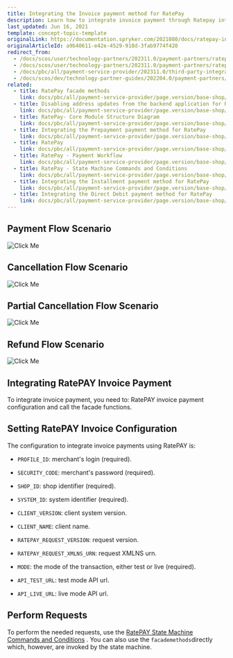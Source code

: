 ```yaml
---
title: Integrating the Invoice payment method for RatePay
description: Learn how to integrate invoice payment through Ratepay into the Spryker-based project.
last_updated: Jun 16, 2021
template: concept-topic-template
originalLink: https://documentation.spryker.com/2021080/docs/ratepay-invoice
originalArticleId: a9b40611-e42e-4529-918d-3fab9774f420
redirect_from:
  - /docs/scos/user/technology-partners/202311.0/payment-partners/ratepay/integrating-payment-methods-for-ratepay/integrating-the-invoice-payment-method-for-ratepay.html
  - /docs/scos/user/technology-partners/202311.0/payment-partners/ratepay/integrating-payment-methods-for-ratepay/integrating-the-invoice-payment-method-for-ratepay.html
  - /docs/pbc/all/payment-service-provider/202311.0/third-party-integrations/ratepay/integrate-payment-methods-for-ratepay/integrate-the-invoice-payment-method-for-ratepay.html
  - /docs/scos/dev/technology-partner-guides/202204.0/payment-partners/ratepay/integrating-payment-methods-for-ratepay/integrating-the-invoice-payment-method-for-ratepay.html
related:
  - title: RatePay facade methods
    link: docs/pbc/all/payment-service-provider/page.version/base-shop/third-party-integrations/ratepay/ratepay-facade-methods.html
  - title: Disabling address updates from the backend application for RatePay
    link: docs/pbc/all/payment-service-provider/page.version/base-shop/third-party-integrations/ratepay/disable-address-updates-from-the-backend-application-for-ratepay.html
  - title: RatePay- Core Module Structure Diagram
    link: docs/pbc/all/payment-service-provider/page.version/base-shop/third-party-integrations/ratepay/ratepay-core-module-structure-diagram.html
  - title: Integrating the Prepayment payment method for RatePay
    link: docs/pbc/all/payment-service-provider/page.version/base-shop/third-party-integrations/ratepay/integrate-payment-methods-for-ratepay/integrate-the-prepayment-payment-method-for-ratepay.html
  - title: RatePay
    link: docs/pbc/all/payment-service-provider/page.version/base-shop/third-party-integrations/ratepay/ratepay.html
  - title: RatePay - Payment Workflow
    link: docs/pbc/all/payment-service-provider/page.version/base-shop/third-party-integrations/ratepay/ratepay-payment-workflow.html
  - title: RatePay - State Machine Commands and Conditions
    link: docs/pbc/all/payment-service-provider/page.version/base-shop/third-party-integrations/ratepay/ratepay-state-machine-commands-and-conditions.html
  - title: Integrating the Installment payment method for RatePay
    link: docs/pbc/all/payment-service-provider/page.version/base-shop/third-party-integrations/ratepay/integrate-payment-methods-for-ratepay/integrate-the-installment-payment-method-for-ratepay.html
  - title: Integrating the Direct Debit payment method for RatePay
    link: docs/pbc/all/payment-service-provider/page.version/base-shop/third-party-integrations/ratepay/integrate-payment-methods-for-ratepay/integrate-the-direct-debit-payment-method-for-ratepay.html
---
```


## Payment Flow Scenario

![Click Me](https://spryker.s3.eu-central-1.amazonaws.com/docs/Technology+Partners/Payment+Partners/Ratepay/ratepay-installment-payment-flow.png)

## Cancellation Flow Scenario

![Click Me](https://spryker.s3.eu-central-1.amazonaws.com/docs/Technology+Partners/Payment+Partners/Ratepay/ratepay-invoice-cancellation-flow.png)

## Partial Cancellation Flow Scenario

![Click Me](https://spryker.s3.eu-central-1.amazonaws.com/docs/Technology+Partners/Payment+Partners/Ratepay/ratepay-invoice-partial-cancellation-flow.png)

## Refund Flow Scenario

![Click Me](https://spryker.s3.eu-central-1.amazonaws.com/docs/Technology+Partners/Payment+Partners/Ratepay/ratepay-invoice-refund-flow.png)


## Integrating RatePAY Invoice Payment

To integrate invoice payment, you need to: RatePAY invoice payment configuration and call the facade functions.

## Setting RatePAY Invoice Configuration

The configuration to integrate invoice payments using RatePAY is:

- `PROFILE_ID`: merchant's login (required).

- `SECURITY_CODE`: merchant's password (required).

- `SHOP_ID`: shop identifier (required).

- `SYSTEM_ID`: system identifier (required).

- `CLIENT_VERSION`: client system version.

- `CLIENT_NAME`: client name.

- `RATEPAY_REQUEST_VERSION`: request version.

- `RATEPAY_REQUEST_XMLNS_URN`: request XMLNS urn.

- `MODE`: the mode of the transaction, either test or live (required).

- `API_TEST_URL`: test mode API url.

- `API_LIVE_URL`: live mode API url.

## Perform Requests

To perform the needed requests,  use the [RatePAY State Machine Commands and Conditions](/docs/pbc/all/payment-service-provider/latest/base-shop/third-party-integrations/ratepay/ratepay-state-machine-commands-and-conditions.html) . You can also use the `facademethods`directly which, however, are invoked by the state machine.
